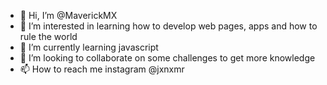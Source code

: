 - 👋 Hi, I’m @MaverickMX
- 👀 I’m interested in learning how to develop web pages, apps and how to rule the world
- 🌱 I’m currently learning javascript
- 💞️ I’m looking to collaborate on some challenges to get more knowledge
- 📫 How to reach me instagram @jxnxmr 

<!---
MaverickMX/MaverickMX is a ✨ special ✨ repository because its `README.md` (this file) appears on your GitHub profile.
You can click the Preview link to take a look at your changes.
--->
